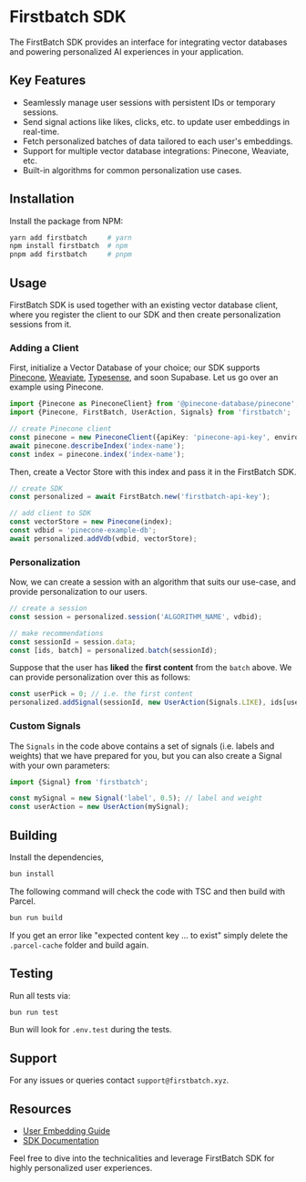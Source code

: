 # Firstbatch SDK

The FirstBatch SDK provides an interface for integrating vector databases and powering personalized AI experiences in your application.

## Key Features

- Seamlessly manage user sessions with persistent IDs or temporary sessions.
- Send signal actions like likes, clicks, etc. to update user embeddings in real-time.
- Fetch personalized batches of data tailored to each user's embeddings.
- Support for multiple vector database integrations: Pinecone, Weaviate, etc.
- Built-in algorithms for common personalization use cases.

## Installation

Install the package from NPM:

```sh
yarn add firstbatch     # yarn
npm install firstbatch  # npm
pnpm add firstbatch     # pnpm
```

## Usage

FirstBatch SDK is used together with an existing vector database client, where you register the client to our SDK and then create personalization sessions from it.

### Adding a Client

First, initialize a Vector Database of your choice; our SDK supports [Pinecone](https://www.npmjs.com/package/@pinecone-database/pinecone), [Weaviate](https://www.npmjs.com/package/weaviate-ts-client), [Typesense](https://www.npmjs.com/package/typesense), and soon Supabase. Let us go over an example using Pinecone.

```ts
import {Pinecone as PineconeClient} from '@pinecone-database/pinecone';
import {Pinecone, FirstBatch, UserAction, Signals} from 'firstbatch';

// create Pinecone client
const pinecone = new PineconeClient({apiKey: 'pinecone-api-key', environment: 'pinecone-env'});
await pinecone.describeIndex('index-name');
const index = pinecone.index('index-name');
```

Then, create a Vector Store with this index and pass it in the FirstBatch SDK.

```ts
// create SDK
const personalized = await FirstBatch.new('firstbatch-api-key');

// add client to SDK
const vectorStore = new Pinecone(index);
const vdbid = 'pinecone-example-db';
await personalized.addVdb(vdbid, vectorStore);
```

### Personalization

Now, we can create a session with an algorithm that suits our use-case, and provide personalization to our users.

```ts
// create a session
const session = personalized.session('ALGORITHM_NAME', vdbid);

// make recommendations
const sessionId = session.data;
const [ids, batch] = personalized.batch(sessionId);
```

Suppose that the user has **liked** the **first content** from the `batch` above. We can provide personalization over this as follows:

```ts
const userPick = 0; // i.e. the first content
personalized.addSignal(sessionId, new UserAction(Signals.LIKE), ids[userPick]);
```

### Custom Signals

The `Signals` in the code above contains a set of signals (i.e. labels and weights) that we have prepared for you, but you can also create a Signal with your own parameters:

```ts
import {Signal} from 'firstbatch';

const mySignal = new Signal('label', 0.5); // label and weight
const userAction = new UserAction(mySignal);
```

## Building

Install the dependencies,

```bash
bun install
```

The following command will check the code with TSC and then build with Parcel.

```bash
bun run build
```

If you get an error like "expected content key ... to exist" simply delete the `.parcel-cache` folder and build again.

## Testing

Run all tests via:

```bash
bun run test
```

Bun will look for `.env.test` during the tests.

## Support

For any issues or queries contact `support@firstbatch.xyz`.

## Resources

- [User Embedding Guide](https://firstbatch.gitbook.io/user-embeddings/)
- [SDK Documentation](https://firstbatch.gitbook.io/firstbatch-sdk/)

Feel free to dive into the technicalities and leverage FirstBatch SDK for highly personalized user experiences.
